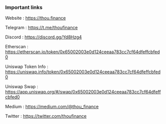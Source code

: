 ### Important links

Website : https://thou.finance

Telegram : https://t.me/thoufinance

Discord : https://discord.gg/Yd8Hzg4

Etherscan : https://etherscan.io/token/0x65002003e0d124ceeaa783cc7cf64dfeffcbfed0

Uniswap Token Info : https://uniswap.info/token/0x65002003e0d124ceeaa783cc7cf64dfeffcbfed0

Uniswap Swap : https://app.uniswap.org/#/swap/0x65002003e0d124ceeaa783cc7cf64dfeffcbfed0

Medium : https://medium.com/@thou_finance

Twitter : https://twitter.com/thoufinance
